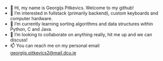 - 👋 Hi, my name is Georgijs Pitkevics. Welcome to my github!
- 👀 I’m interested in fullstack (primarily backend), custom keyboards and computer hardware.
- 🌱 I’m currently learning sorting algorithms and data structures within Python, C and Java.
- 💞️ I’m looking to collaborate on anything really, hit me up and we can discuss!
- 📫 You can reach me on my personal email georgijs.pitkevics2@mail.dcu.ie

